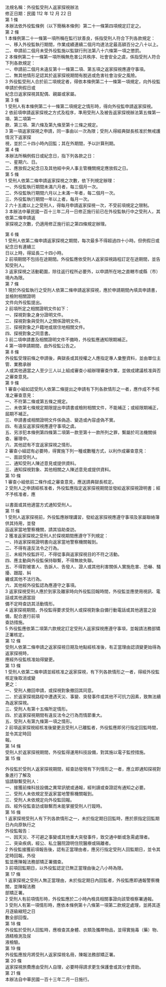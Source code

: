 法規名稱：外役監受刑人返家探視辦法  
修正日期：民國 112 年 12 月 22 日  
第 1 條  
本辦法依外役監條例（以下簡稱本條例）第二十一條第四項規定訂定之。  
第 2 條  
1 本條例第二十一條第一項所稱在監行狀善良，係指受刑人符合下列各款規定：  
一、移入外役監執行期間，作業成績連續二個月均達法定最高額百分之八十以上。  
二、申請前二個月未受外役監施以監獄行刑法第八十六條第一項之懲罰。  
2 本條例第二十一條第一項所稱無危害公共秩序、社會安全之虞，係指受刑人符合下列各款規定：  
一、申請前二個月未違反第十一條第二項、第五項之返家探視應遵守事項。  
二、無其他情形足認其於返家探視期間有脫逃或危害社會治安之風險。  
3 外役監受刑人合於前二項規定者，得依本條例第二十一條第一項規定，向外役監申請於例假日或  
紀念日返家探視其配偶、親屬或家屬。  
第 3 條  
1 受刑人有本條例第二十一條第二項規定之情形時，得向外役監申請返家探視。  
2 依前項申請返家探視之方式及程序，準用受刑人及被告返家探視辦法第五條第一項、第二項第一  
款、第三項、第六條及第九條至第十三條之規定。  
3 第一項返家探視之申請，同一事由以一次為限；受刑人得經典獄長核准於無戒護情況下返家探  
視，並於二十四小時內回監；其在外期間，予以計算刑期。  
第 4 條  
本辦法所稱例假日或紀念日，指下列各款之日：  
一、星期六、日。  
二、應放假之紀念日及其他經中央人事主管機關規定應放假之日。  
第 5 條  
1 受刑人依第二條申請返家探視之次數，依下列規定辦理：  
一、外役監執行期間未滿六月者，每三個月一次。  
二、外役監執行期間六月以上未滿一年者，每二個月一次。  
三、外役監執行期間一年以上者，每月一次。  
2 六十五歲以上之受刑人，得每月申請返家探視一次，不受前項規定之限制。  
3 本辦法中華民國一百十三年二月一日修正施行前已在外役監執行中之受刑人，其依第二條申請返  
家探視之次數，仍適用修正施行前之第四條規定辦理。  


第 6 條  
1 受刑人依第二條申請返家探視之期間，每次最多不得超過四十小時。但例假日或紀念日有連續三  
日以上時，得延長二十四小時。  
2 前項期間不包括在途期間。外役監應依受刑人返家探視路程訂定在途期間，並告知受刑人。  
3 返家探視之活動範圍，除往返行程所必要外，以申請所在地之直轄市或縣（市）境內為限。  
第 7 條  
1 現於外役監執行之受刑人依第二條申請返家探視，應於申請期間內填具申請書，並檢附相關證明  
文件向外役監提出。  
2 前項所定之相關證明文件如下：  
一、探視對象之身分證明文件。  
二、探視對象與受刑人之關係證明文件。  
三、探視對象之戶籍地或居住地相關文件。  
四、探視對象之同意書。  
3 前二項申請書及相關證明文件不備時，外役監應通知限期補正。  
4 第一項申請期間，由外役監公告之。  
第 8 條  
外役監受理前條之申請後，典獄長或其授權之人應指定專人彙整資料，並由單位主管、業務承辦  
人或其他適當之人至少三人以上組成審查小組辦理審查作業，並做成建議核准與否之審查意見。  
第 9 條  
1 審查小組如認受刑人依第二條提出之申請有下列各款情形之一者，應作成不予核准之審查意見：  
一、不符第二條或第五條之規定。  
二、未依第七條規定期限提出申請書或檢附相關文件，不能補正；或經限期補正，屆期不補正。  
三、申請書或相關證明文件係偽造、變造或內容虛偽不實。  
四、有違反返家探視應遵守事項之虞。  
五、另涉犯本條例第四條第二項第一款至第十一款所列之罪，繫屬於司法機關偵查、審理中。  
六、其他認有不宜返家探視之情形。  
2 審查小組認有必要時，得實施下列一種或數種方式，以利作成審查意見：  
一、面談受刑人。  
二、通知受刑人陳述意見或提供資料。  
三、通知探視對象、其他相關之人陳述意見或提供資料。  
第 10 條  
1 審查小組依前二條作成之審查意見，應送請典獄長核定。  
2 受刑人之申請經核准者，外役監應指定返家探視期間並發給返家探視證明書；經不予核准者，應  


以書面或其他適當方式通知受刑人。  
第 11 條  
1 受刑人返家探視前，外役監應辦理講習，發給返家探視應遵守事項及家屬聯絡簿供其持用，並發  
函返家當地警察機關，請其協助查訪。  
2 獲准返家探視之受刑人於探視期間應遵守下列規定：  
一、持返家探視證明書向返家當地警察機關報到。  
二、不得有違反法令之行為。  
三、未經外役監許可，不得從事與返家探視目的不符之活動。  
四、應主動與外役監保持聯繫，不得無故失聯。  
五、不得對被害人、告訴人、告發人、證人或其他利害關係人實施危害、恐嚇、騷擾、跟蹤、糾  
纏或其他不法行為。  
六、其他經外役監認為應遵守之事項。  
3 返家探視受刑人應於到家及離家時向外役監回報時間，外役監並應使用視訊、電話或其他適當設  
備不定時查訪其活動情形。  
4 返家探視期間，外役監得要求受刑人或探視對象自備行動電話或其他適當之設備，配合進行前項  
查訪措施。  
5 外役監應依第二項第六款規定訂定受刑人返家探視應遵守事項，並報請法務部矯正署核定。  
第 12 條  
受刑人依第二條申請之返家探視日期及地點經核准後，有正當理由認須變更始得為返家探視時，  
應經外役監核准始得變更。  
第 13 條  
1 受刑人依第二條申請並經核准之返家探視，有下列各款情形之一者，得經外役監核定後取消或變  
更之：  
一、受刑人撤回申請，或探視對象撤回其同意。  
二、於返家探視路程中遭遇天災、事變、突發事件或其他不可抗力因素，致無法續為返家探視。  
三、受刑人有第十五條所定情形。  
四、於返家探視期間有違反法令之行為而情節重大。  
五、受刑人有第九條第一項之情形。  
2 前項返家探視經核准後變更且受刑人已離監者，外役監應即另行指定回監時間，並令其定時回  
報。  
第 14 條  
受刑人於返家探視期間，外役監得運用科技設備，對其施以電子監控措施。  
第 15 條  


外役監於受刑人返家探視期間，經查訪發現有下列情形之一者，應立即通知探視對象進行了解及  
協請聯繫受刑人：  
一、接獲前條科技設備之異常訊號或通報，經判讀或查證認有通知之必要。  
二、受刑人未依規定至返家當地警察機關報到。  
三、受刑人未依規定向外役監回報。  
四、經外役監查訪或聯繫而未能掌握受刑人行蹤時。  
第 16 條  
1 返家探視受刑人有下列各款情形之一，未於指定期日回監時，應於原指定回監期日內向原執行之  
外役監報告：  
一、因天災、不可避之事變或其他重大突發事件，致交通中斷或急需處理者。  
二、突染疾病，經公、私立醫院證明住院醫療或隔離者。  
2 外役監接獲前項報告後，認有正當理由者，應另行指定受刑人回監期日，並令其定時回報。外役  
監並應陳報法務部矯正署備查。  
3 前項回監期日，以外役監認定已無正當理由後之八小時為限。  
第 17 條  
1 返家探視之受刑人無正當理由，未於指定期日內回監者，外役監應即通報警察機關，並陳報法務  
部矯正署。  
2 受刑人有前項情形時，外役監應於二小時內檢具相關事證向該管檢察署通報。  
3 受刑人有第一項情形時，應依本條例第十八條第一項第二款規定處理，並將其逐月逐級縮短之日  
數全部回復。  
第 18 條  
外役監於受刑人回監時，應檢查其身體、衣類及攜帶物品，並得實施毒（藥）物、酒精檢測及尿  
液檢驗。  
第 19 條  
外役監應按月將受刑人返家探視名冊，陳報法務部矯正署。  
第 20 條  
返家探視旅費應由受刑人自理，必要時得請求更生保護會或其分會資助。  
第 21 條  
本辦法自中華民國一百十三年二月一日施行。  



